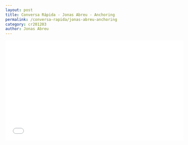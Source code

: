 ```yaml
---
layout: post
title: Conversa Rápida - Jonas Abreu - Anchoring
permalink: /conversa-rapida/jonas-abreu-anchoring
category: cr201203
author: Jonas Abreu
---
```


<iframe width="560" height="315" src="//www.youtube.com/embed/_HafqPyA6ig" frameborder="0" allowfullscreen></iframe>
